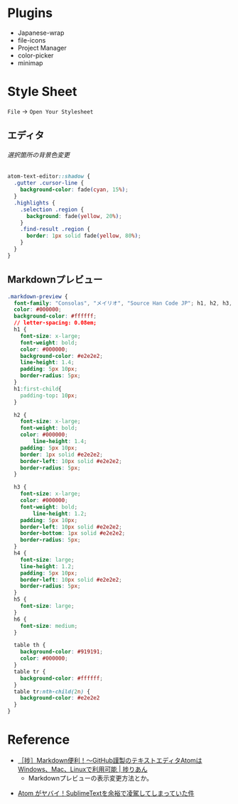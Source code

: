 

# Plugins
* Japanese-wrap
* file-icons
* Project Manager
* color-picker
* minimap


# Style Sheet
`File` -> `Open Your Stylesheet`

## エディタ
###### 選択箇所の背景色変更
```css
atom-text-editor::shadow {
  .gutter .cursor-line {
    background-color: fade(cyan, 15%);
  }
  .highlights {
    .selection .region {
      background: fade(yellow, 20%);
    }
    .find-result .region {
      border: 1px solid fade(yellow, 80%);
    }
  }
}
```
## Markdownプレビュー
```css
.markdown-preview {
  font-family: "Consolas", "メイリオ", "Source Han Code JP"; h1, h2, h3, h4, h5, h6 {font-family: "メイリオ";};
  color: #000000;
  background-color: #ffffff;
  // letter-spacing: 0.08em;
  h1 {
    font-size: x-large;
    font-weight: bold;
    color: #000000;
    background-color: #e2e2e2;
    line-height: 1.4;
    padding: 5px 10px;
    border-radius: 5px;
  }
  h1:first-child{
    padding-top: 10px;
  }

  h2 {
    font-size: x-large;
    font-weight: bold;
    color: #000000;
        line-height: 1.4;
    padding: 5px 10px;
    border: 1px solid #e2e2e2;
    border-left: 10px solid #e2e2e2;
    border-radius: 5px;
  }

  h3 {
    font-size: x-large;
    color: #000000;
    font-weight: bold;
        line-height: 1.2;
    padding: 5px 10px;
    border-left: 10px solid #e2e2e2;
    border-bottom: 1px solid #e2e2e2;
    border-radius: 5px;
  }
  h4 {
    font-size: large;
    line-height: 1.2;
    padding: 5px 10px;
    border-left: 10px solid #e2e2e2;
    border-radius: 5px;
  }
  h5 {
    font-size: large;
  }
  h6 {
    font-size: medium;
  }

  table th {
    background-color: #919191;
    color: #000000;
  }
  table tr {
    background-color: #ffffff;
  }
  table tr:nth-child(2n) {
    background-color: #e2e2e2
  }
}
```

# Reference
- [［捗］Markdown便利！～GitHub謹製のテキストエディタAtomはWindows、Mac、Linuxで利用可能 | 捗りあん](http://hakadorian.com/archives/2116)
  - Markdownプレビューの表示変更方法とか。
* [Atom がヤバイ！SublimeTextを余裕で凌駕してしまっていた件](http://www.geeks-dev.com/atom-%E3%81%8C%E3%83%A4%E3%83%90%E3%82%A4%EF%BC%81sublimetext%E3%82%92%E4%BD%99%E8%A3%95%E3%81%A7%E5%87%8C%E9%A7%95%E3%81%97%E3%81%A6%E3%81%97%E3%81%BE%E3%81%A3%E3%81%A6%E3%81%84%E3%81%9F%E4%BB%B6/)
